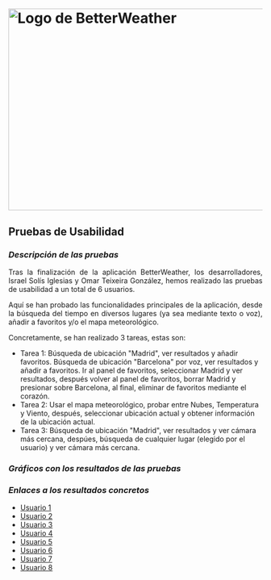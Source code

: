 # <img src="https://user-images.githubusercontent.com/91057639/211689730-a31760df-76da-4ee6-bc6b-8aa34fb7bf3c.png" alt="Logo de BetterWeather" width="900" height="400">

## Pruebas de Usabilidad

### *Descripción de las pruebas*
<p align="justify">
Tras la finalización de la aplicación BetterWeather, los desarrolladores, Israel Solís Iglesias y Omar Teixeira González, hemos realizado las pruebas de usabilidad a un total de 6 usuarios.
</p>
<p align="justify">
Aquí se han probado las funcionalidades principales de la aplicación, desde la búsqueda del tiempo en diversos lugares (ya sea mediante texto o voz), añadir a favoritos y/o el mapa meteorológico.
</p>
<p align="justify">
Concretamente, se han realizado 3 tareas, estas son:

  - Tarea 1: Búsqueda de ubicación "Madrid", ver resultados y añadir favoritos. Búsqueda de ubicación "Barcelona" por voz, ver resultados y añadir a favoritos. Ir al panel de favoritos, seleccionar Madrid y ver resultados, después volver al panel de favoritos, borrar Madrid y presionar sobre Barcelona, al final, eliminar de favoritos mediante el corazón.
  - Tarea 2: Usar el mapa meteorológico, probar entre Nubes, Temperatura y Viento, después, seleccionar ubicación actual y obtener información de la ubicación actual.
  - Tarea 3: Búsqueda de ubicación "Madrid", ver resultados y ver cámara más cercana, despúes, búsqueda de cualquier lugar (elegido por el usuario) y ver cámara más cercana.
</p>

### *Gráficos con los resultados de las pruebas*

### *Enlaces a los resultados concretos*
<ul>
  <li><a href="https://github.com/Omitg24/BetterWeather/tree/main/files/Pruebas_Usabilidad/Usuario_1">Usuario 1</a></li>
  <li><a href="https://github.com/Omitg24/BetterWeather/tree/main/files/Pruebas_Usabilidad/Usuario_2">Usuario 2</a></li>
  <li><a href="https://github.com/Omitg24/BetterWeather/tree/main/files/Pruebas_Usabilidad/Usuario_3">Usuario 3</a></li>
  <li><a href="https://github.com/Omitg24/BetterWeather/tree/main/files/Pruebas_Usabilidad/Usuario_4">Usuario 4</a></li>
  <li><a href="https://github.com/Omitg24/BetterWeather/tree/main/files/Pruebas_Usabilidad/Usuario_5">Usuario 5</a></li>
  <li><a href="https://github.com/Omitg24/BetterWeather/tree/main/files/Pruebas_Usabilidad/Usuario_6">Usuario 6</a></li>  
  <li><a href="https://github.com/Omitg24/BetterWeather/tree/main/files/Pruebas_Usabilidad/Usuario_7">Usuario 7</a></li>  
  <li><a href="https://github.com/Omitg24/BetterWeather/tree/main/files/Pruebas_Usabilidad/Usuario_8">Usuario 8</a></li>
</ul>
